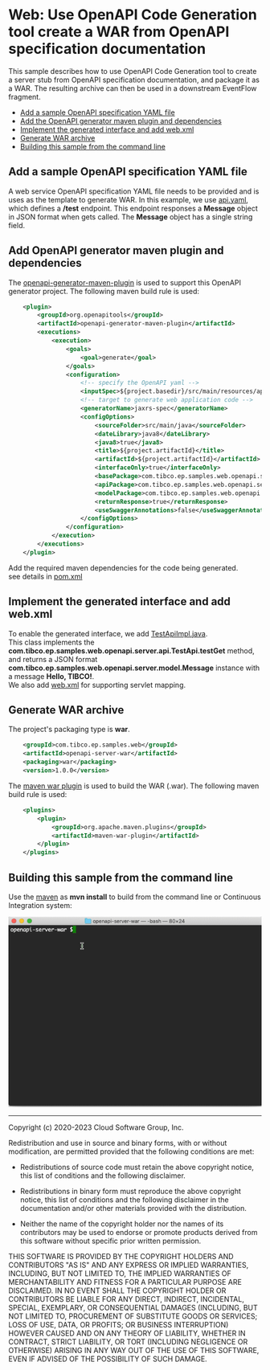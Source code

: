# Web: Use OpenAPI Code Generation tool create a WAR from OpenAPI specification documentation

This sample describes how to use OpenAPI Code Generation tool to create a server stub from OpenAPI specification documentation, 
and package it as a WAR. The resulting archive can then be used in a downstream EventFlow fragment.

* [Add a sample OpenAPI specification YAML file](#add-a-sample-openapi-specification-yaml-file)
* [Add the OpenAPI generator maven plugin and dependencies](#add-openapi-generator-maven-plugin-and-dependencies)
* [Implement the generated interface and add web.xml](#implement-the-generated-interface-and-add-web-xml)
* [Generate WAR archive](#generate-war-archive)
* [Building this sample from the command line](#building-this-sample-from-the-command-line)

## Add a sample OpenAPI specification YAML file 

A web service OpenAPI specification YAML file needs to be provided and is uses as the template to
generate WAR. In this example, we use [api.yaml](../../main/resources/apidoc/api.yaml), which 
defines a **/test** endpoint. This endpoint responses a **Message** object in JSON format when gets called. 
The **Message** object has a single string field.


## Add OpenAPI generator maven plugin and dependencies

The [openapi-generator-maven-plugin](https://mvnrepository.com/artifact/org.openapitools/openapi-generator-maven-plugin) 
is used to support this OpenAPI generator project. The following maven build rule is used:

```xml
    <plugin>
        <groupId>org.openapitools</groupId>
        <artifactId>openapi-generator-maven-plugin</artifactId>
        <executions>
            <execution>
                <goals>
                    <goal>generate</goal>
                </goals>
                <configuration>
                    <!-- specify the OpenAPI yaml -->
                    <inputSpec>${project.basedir}/src/main/resources/apidoc/api.yaml</inputSpec>
                    <!-- target to generate web application code -->                    
                    <generatorName>jaxrs-spec</generatorName>
                    <configOptions>
                        <sourceFolder>src/main/java</sourceFolder>
                        <dateLibrary>java8</dateLibrary>
                        <java8>true</java8>
                        <title>${project.artifactId}</title>
                        <artifactId>${project.artifactId}</artifactId>
                        <interfaceOnly>true</interfaceOnly>
                        <basePackage>com.tibco.ep.samples.web.openapi.server</basePackage>
                        <apiPackage>com.tibco.ep.samples.web.openapi.server.api</apiPackage>
                        <modelPackage>com.tibco.ep.samples.web.openapi.server.model</modelPackage>
                        <returnResponse>true</returnResponse>
                        <useSwaggerAnnotations>false</useSwaggerAnnotations>
                    </configOptions>
                </configuration>
            </execution>
        </executions>
    </plugin>
```

Add the required maven dependencies for the code being generated.  
see details in [pom.xml](../../../pom.xml)


## Implement the generated interface and add web.xml

To enable the generated interface, we add [TestApiImpl.java](../../main/java/com/tibco/ep/samples/web/openapi/server/apiimpl/TestApiImpl.java).  
This class implements the **com.tibco.ep.samples.web.openapi.server.api.TestApi.testGet** method, and returns 
a JSON format **com.tibco.ep.samples.web.openapi.server.model.Message** instance with a message **Hello, TIBCO!**.     
We also add [web.xml](../../main/webapp/WEB-INF/web.xml) for supporting servlet mapping. 


## Generate WAR archive

The project's packaging type is **war**.

```xml
    <groupId>com.tibco.ep.samples.web</groupId>
    <artifactId>openapi-server-war</artifactId>
    <packaging>war</packaging>
    <version>1.0.0</version>
```

The [maven war plugin](https://maven.apache.org/plugins/maven-war-plugin/) is used to build the WAR (.war).  The following maven build rule is used:

```xml
    <plugins>
        <plugin>
            <groupId>org.apache.maven.plugins</groupId>
            <artifactId>maven-war-plugin</artifactId>
        </plugin>
    </plugins>
```

## Building this sample from the command line

Use the [maven](https://maven.apache.org) as **mvn install** to build from the command line or Continuous Integration system:

![maven](images/maven.gif)

---
Copyright (c) 2020-2023 Cloud Software Group, Inc.

Redistribution and use in source and binary forms, with or without
modification, are permitted provided that the following conditions are met:

* Redistributions of source code must retain the above copyright notice, this
  list of conditions and the following disclaimer.

* Redistributions in binary form must reproduce the above copyright notice,
  this list of conditions and the following disclaimer in the documentation
  and/or other materials provided with the distribution.

* Neither the name of the copyright holder nor the names of its
  contributors may be used to endorse or promote products derived from
  this software without specific prior written permission.

THIS SOFTWARE IS PROVIDED BY THE COPYRIGHT HOLDERS AND CONTRIBUTORS "AS IS"
AND ANY EXPRESS OR IMPLIED WARRANTIES, INCLUDING, BUT NOT LIMITED TO, THE
IMPLIED WARRANTIES OF MERCHANTABILITY AND FITNESS FOR A PARTICULAR PURPOSE ARE
DISCLAIMED. IN NO EVENT SHALL THE COPYRIGHT HOLDER OR CONTRIBUTORS BE LIABLE
FOR ANY DIRECT, INDIRECT, INCIDENTAL, SPECIAL, EXEMPLARY, OR CONSEQUENTIAL
DAMAGES (INCLUDING, BUT NOT LIMITED TO, PROCUREMENT OF SUBSTITUTE GOODS OR
SERVICES; LOSS OF USE, DATA, OR PROFITS; OR BUSINESS INTERRUPTION) HOWEVER
CAUSED AND ON ANY THEORY OF LIABILITY, WHETHER IN CONTRACT, STRICT LIABILITY,
OR TORT (INCLUDING NEGLIGENCE OR OTHERWISE) ARISING IN ANY WAY OUT OF THE USE
OF THIS SOFTWARE, EVEN IF ADVISED OF THE POSSIBILITY OF SUCH DAMAGE.
